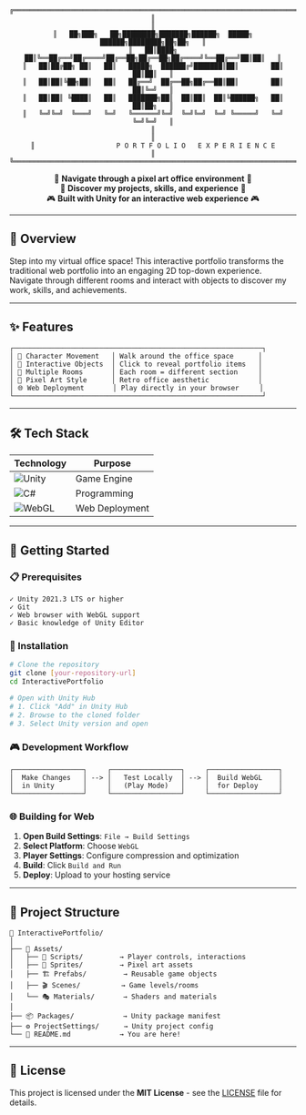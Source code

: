 
<div align="center">

```
╔═══════════════════════════════════════════════════════════════════════════╗
║                                                                           ║
║   ██╗███╗   ██╗████████╗███████╗██████╗  █████╗  ██████╗████████╗██╗██╗   ║
║   ██║████╗  ██║╚══██╔══╝██╔════╝██╔══██╗██╔══██╗██╔════╝╚══██╔══╝██║██║   ║
║   ██║██╔██╗ ██║   ██║   █████╗  ██████╔╝███████║██║        ██║   ██║██║   ║
║   ██║██║╚██╗██║   ██║   ██╔══╝  ██╔══██╗██╔══██║██║        ██║   ██║╚═╝   ║
║   ██║██║ ╚████║   ██║   ███████╗██║  ██║██║  ██║╚██████╗   ██║   ██║██╗   ║
║   ╚═╝╚═╝  ╚═══╝   ╚═╝   ╚══════╝╚═╝  ╚═╝╚═╝  ╚═╝ ╚═════╝   ╚═╝   ╚═╝╚═╝   ║
║                                                                           ║
║                    P O R T F O L I O   E X P E R I E N C E                ║
╚═══════════════════════════════════════════════════════════════════════════╝
```

</div>

<div align="center">
  
🏢 **Navigate through a pixel art office environment** 🏢  
💼 **Discover my projects, skills, and experience** 💼  
🎮 **Built with Unity for an interactive web experience** 🎮

</div>

---

## 🎯 Overview

Step into my virtual office space! This interactive portfolio transforms the traditional web portfolio into an engaging 2D top-down experience. Navigate through different rooms and interact with objects to discover my work, skills, and achievements.

---

## ✨ Features

```
┌─────────────────────────────────────────────────────────────┐
│ 🚶 Character Movement   │ Walk around the office space      │
│ 💬 Interactive Objects  │ Click to reveal portfolio items   │
│ 🏢 Multiple Rooms       │ Each room = different section     │
│ 🎨 Pixel Art Style      │ Retro office aesthetic            │
│ 🌐 Web Deployment       │ Play directly in your browser     │
└─────────────────────────────────────────────────────────────┘
```

---

## 🛠️ Tech Stack

<div align="center">

| Technology | Purpose |
|------------|---------|
| ![Unity](https://img.shields.io/badge/Unity-000000?style=for-the-badge&logo=unity&logoColor=white) | Game Engine |
| ![C#](https://img.shields.io/badge/C%23-239120?style=for-the-badge&logo=csharp&logoColor=white) | Programming |
| ![WebGL](https://img.shields.io/badge/WebGL-990000?style=for-the-badge&logo=webgl&logoColor=white) | Web Deployment |

</div>

---

## 🚀 Getting Started

### 📋 Prerequisites

```
✓ Unity 2021.3 LTS or higher
✓ Git
✓ Web browser with WebGL support
✓ Basic knowledge of Unity Editor
```

### 💾 Installation

```bash
# Clone the repository
git clone [your-repository-url]
cd InteractivePortfolio

# Open with Unity Hub
# 1. Click "Add" in Unity Hub
# 2. Browse to the cloned folder
# 3. Select Unity version and open
```

### 🎮 Development Workflow

```
┌─────────────────┐     ┌─────────────────┐     ┌─────────────────┐
│  Make Changes   │ --> │   Test Locally  │ --> │  Build WebGL    │
│  in Unity       │     │   (Play Mode)   │     │  for Deploy     │
└─────────────────┘     └─────────────────┘     └─────────────────┘
```

### 🌐 Building for Web

1. **Open Build Settings**: `File → Build Settings`
2. **Select Platform**: Choose `WebGL`
3. **Player Settings**: Configure compression and optimization
4. **Build**: Click `Build and Run`
5. **Deploy**: Upload to your hosting service

---

## 📁 Project Structure

```
🏢 InteractivePortfolio/
│
├── 📂 Assets/
│   ├── 📜 Scripts/         → Player controls, interactions
│   ├── 🎨 Sprites/         → Pixel art assets
│   ├── 🏗️ Prefabs/         → Reusable game objects
│   ├── 🎬 Scenes/          → Game levels/rooms
│   └── 🎭 Materials/       → Shaders and materials
│
├── 📦 Packages/            → Unity package manifest
├── ⚙️ ProjectSettings/      → Unity project config
└── 📄 README.md            → You are here!
```

---


## 📜 License

This project is licensed under the **MIT License** - see the [LICENSE](LICENSE) file for details.
